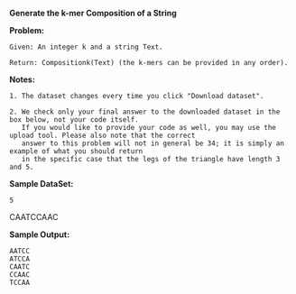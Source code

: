 **Generate the k-mer Composition of a String**

**Problem:**
	
	Given: An integer k and a string Text.
	
	Return: Compositionk(Text) (the k-mers can be provided in any order).
	
**Notes:**
	
	1. The dataset changes every time you click "Download dataset".
	
	2. We check only your final answer to the downloaded dataset in the box below, not your code itself. 
	   If you would like to provide your code as well, you may use the upload tool. Please also note that the correct 
	   answer to this problem will not in general be 34; it is simply an example of what you should return 
	   in the specific case that the legs of the triangle have length 3 and 5.

**Sample DataSet:**
	
	5
  CAATCCAAC

**Sample Output:**
	
	AATCC
	ATCCA
	CAATC
	CCAAC
	TCCAA

